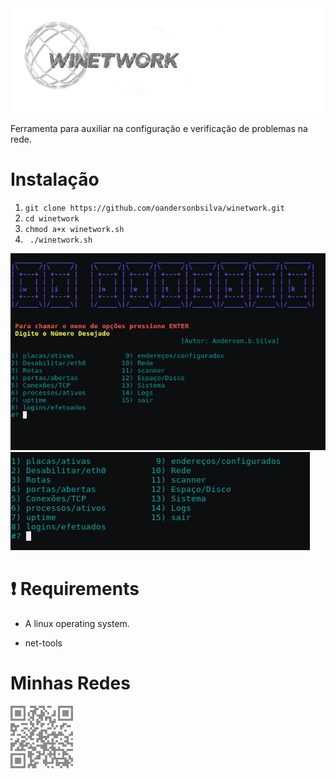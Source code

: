 <img src="https://raw.githubusercontent.com/And3R66/winetwork/master/Logo.png">

 Ferramenta para auxiliar na configuração e verificação de problemas na rede.

# Instalação 
<ol>
<li><code>git clone https://github.com/oandersonbsilva/winetwork.git</code></li>
<li><code>cd winetwork</code></li>
<li><code>chmod a+x winetwork.sh</code></li>
<li><code> ./winetwork.sh </code></li>
</ol>
<img src="https://raw.githubusercontent.com/And3R66/winetwork/master/i1.png">
<img src="https://raw.githubusercontent.com/And3R66/winetwork/master/i2.png">

# :exclamation: Requirements

<ul>
<li>
<p>A linux operating system.</p>
</li>
<li>
<p>net-tools
</p>
</li>
</ul>

# Minhas Redes
<code><img height="100" width="100" src="https://raw.githubusercontent.com/oandersonbsilva/oandersonbsilva/master/code.png"></code>

